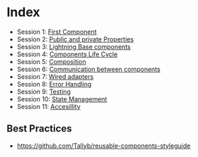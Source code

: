 # Index

* Session 1: [First Component](./session-01.md)
* Session 2: [Public and private Properties](./session-02.md)
* Session 3: [Lightning Base components](./session-03.md)
* Session 4: [Components Life Cycle](./session-04.md)
* Session 5: [Composition](./session-05.md)
* Session 6: [Communication between components](./session-06.md)
* Session 7: [Wired adapters](./session-07.md)
* Session 8: [Error Handling](./session-08.md)
* Session 9: [Testing](./session-09.md)
* Session 10: [State Management](./session-10.md)
* Session 11: [Accesillity](./session-11.md)


## Best Practices
* https://github.com/Tallyb/reusable-components-styleguide
